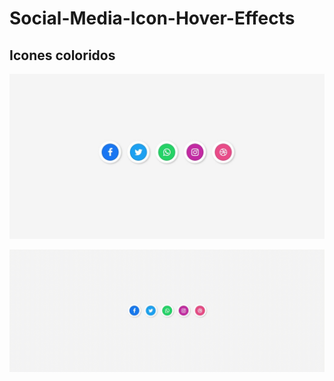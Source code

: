 # Social-Media-Icon-Hover-Effects

## Icones coloridos

![Imagem do projeto](https://github.com/edesiojnr/Social-Media-Icon-Hover-Effects/blob/main/social.jpg)

![Icones coloridos com efeito hover](https://github.com/edesiojnr/Social-Media-Icon-Hover-Effects/blob/main/social.gif)

